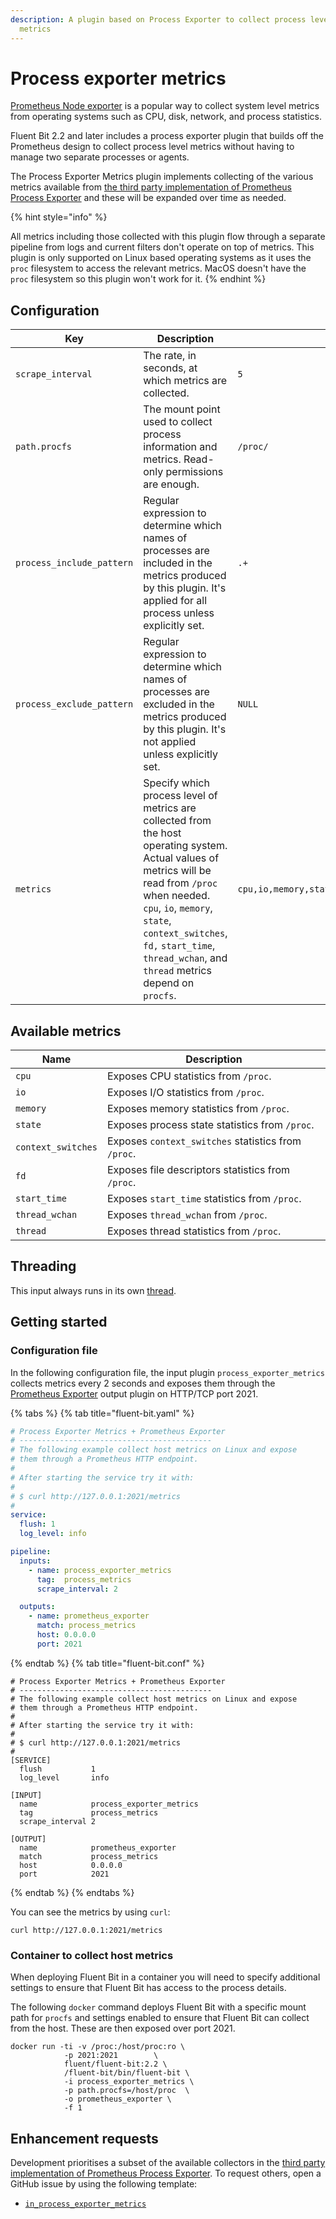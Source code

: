 ```yaml
---
description: A plugin based on Process Exporter to collect process level of metrics of system
  metrics
---
```


# Process exporter metrics

[Prometheus Node exporter](https://github.com/prometheus/node_exporter) is a popular way to collect system level metrics from operating systems such as CPU, disk, network, and process statistics.

Fluent Bit 2.2 and later includes a process exporter plugin that builds off the Prometheus design to collect process level metrics without having to manage two separate processes or agents.

The Process Exporter Metrics plugin implements collecting of the various metrics available from [the third party implementation of Prometheus Process Exporter](https://github.com/ncabatoff/process-exporter) and these will be expanded over time as needed.

{% hint style="info" %}

All metrics including those collected with this plugin flow through a separate pipeline from logs and current filters don't operate on top of metrics. This plugin is only supported on Linux based operating systems as it uses the `proc` filesystem to access the relevant metrics. MacOS doesn't have the `proc` filesystem so this plugin won't work for it.
{% endhint %}

## Configuration

| Key                       | Description                                                                                                                                                                                                                                                                           | Default                                                                  |
|---------------------------|---------------------------------------------------------------------------------------------------------------------------------------------------------------------------------------------------------------------------------------------------------------------------------------|--------------------------------------------------------------------------|
| `scrape_interval`         | The rate, in seconds, at which metrics are collected.                                                                                                                                                                                                                                 | `5`                                                                      |
| `path.procfs`             | The mount point used to collect process information and metrics. Read-only permissions are enough.                                                                                                                                                                                    | `/proc/`                                                                 |
| `process_include_pattern` | Regular expression to determine which names of processes are included in the metrics produced by this plugin. It's applied for all process unless explicitly set.                                                                                                                     | `.+`                                                                     |
| `process_exclude_pattern` | Regular expression to determine which names of processes are excluded in the metrics produced by this plugin. It's not applied unless explicitly set.                                                                                                                                 | `NULL`                                                                   |
| `metrics`                 | Specify which process level of metrics are collected from the host operating system. Actual values of metrics will be read from `/proc` when needed. `cpu`, `io`, `memory`, `state`, `context_switches`, `fd,` `start_time`, `thread_wchan`, and `thread` metrics depend on `procfs`. | `cpu,io,memory,state,context_switches,fd,start_time,thread_wchan,thread` |

## Available  metrics

| Name               | Description                                         |
|--------------------|-----------------------------------------------------|
| `cpu`              | Exposes CPU statistics from `/proc`.                |
| `io`               | Exposes I/O statistics from `/proc`.                |
| `memory`           | Exposes memory statistics from `/proc`.             |
| `state`            | Exposes process state statistics from `/proc`.      |
| `context_switches` | Exposes `context_switches` statistics from `/proc`. |
| `fd`               | Exposes file descriptors statistics from `/proc`.   |
| `start_time`       | Exposes `start_time` statistics from `/proc`.       |
| `thread_wchan`     | Exposes `thread_wchan` from `/proc`.                |
| `thread`           | Exposes thread statistics from `/proc`.             |

## Threading

This input always runs in its own [thread](../../administration/multithreading.md#inputs).

## Getting started

### Configuration file

In the following configuration file, the input plugin `process_exporter_metrics` collects metrics every 2 seconds and exposes them through the [Prometheus Exporter](../outputs/prometheus-exporter.md) output plugin on HTTP/TCP port 2021.

{% tabs %}
{% tab title="fluent-bit.yaml" %}

```yaml
# Process Exporter Metrics + Prometheus Exporter
# -------------------------------------------
# The following example collect host metrics on Linux and expose
# them through a Prometheus HTTP endpoint.
#
# After starting the service try it with:
#
# $ curl http://127.0.0.1:2021/metrics
#
service:
  flush: 1
  log_level: info

pipeline:
  inputs:
    - name: process_exporter_metrics
      tag:  process_metrics
      scrape_interval: 2

  outputs:
    - name: prometheus_exporter
      match: process_metrics
      host: 0.0.0.0
      port: 2021
```

{% endtab %}
{% tab title="fluent-bit.conf" %}

```text
# Process Exporter Metrics + Prometheus Exporter
# -------------------------------------------
# The following example collect host metrics on Linux and expose
# them through a Prometheus HTTP endpoint.
#
# After starting the service try it with:
#
# $ curl http://127.0.0.1:2021/metrics
#
[SERVICE]
  flush           1
  log_level       info

[INPUT]
  name            process_exporter_metrics
  tag             process_metrics
  scrape_interval 2

[OUTPUT]
  name            prometheus_exporter
  match           process_metrics
  host            0.0.0.0
  port            2021
```

{% endtab %}
{% endtabs %}

You can see the metrics by using `curl`:

```shell
curl http://127.0.0.1:2021/metrics
```

### Container to collect host metrics

When deploying Fluent Bit in a container you will need to specify additional settings to ensure that Fluent Bit has access to the process details.

The following `docker` command deploys Fluent Bit with a specific mount path for `procfs` and settings enabled to ensure that Fluent Bit can collect from the host. These are then exposed over port 2021.

```shell
docker run -ti -v /proc:/host/proc:ro \
            -p 2021:2021        \
            fluent/fluent-bit:2.2 \
            /fluent-bit/bin/fluent-bit \
            -i process_exporter_metrics \
            -p path.procfs=/host/proc  \
            -o prometheus_exporter \
            -f 1
```

## Enhancement requests

Development prioritises a subset of the available collectors in the [third party implementation of Prometheus Process Exporter](https://github.com/ncabatoff/process-exporter). To request others, open a GitHub issue by using the following template:

- [`in_process_exporter_metrics`](https://github.com/fluent/fluent-bit/issues/new?assignees=\&labels=\&template=feature_request.md\&title=in_process_exporter_metrics:%20add%20ABC%20collector)
